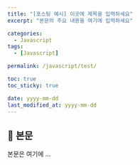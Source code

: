 ```yaml
---
title: "[포스팅 예시] 이곳에 제목을 입력하세요"
excerpt: "본문의 주요 내용을 여기에 입력하세요"

categories:
  - Javascript
tags:
  - [Javascript]

permalink: /javascript/test/

toc: true
toc_sticky: true

date: yyyy-mm-dd
last_modified_at: yyyy-mm-dd
---
```


## 🦥 본문

본문은 여기에 ...
